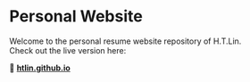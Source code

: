 # Personal Website

Welcome to the personal resume website repository of H.T.Lin.  
Check out the live version here:

🔗 **[htlin.github.io](https://h-t-lin.github.io/htlin.github.io/)**  
